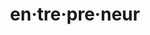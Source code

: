 ---
inv_num: 2018-037
add_credit:
url: 2018-037-entrepreneur1
title: en·tre·pre·neur
year: '2018'
display_year: '2018'
medium: Web search archived as .warc w/ web recorder.
dims:
pitch: Using google 2 remem how to spell en·tre·pre·neur
ps:
live_url: https://conifer.rhizome.org/cory_arcangel/enterpnurer
youtube:
related_code:
subheading:
download:
commission:
layout: things-i-made
---